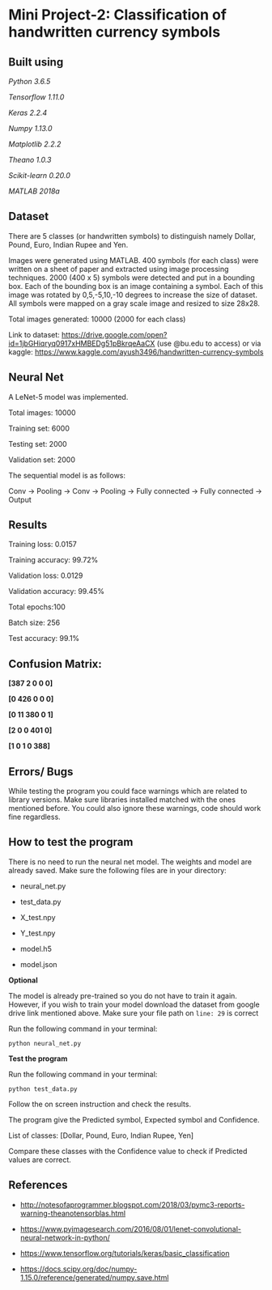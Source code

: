 # Mini Project-2: Classification of handwritten currency symbols

## Built using
*Python 3.6.5*

*Tensorflow 1.11.0*

*Keras 2.2.4*

*Numpy 1.13.0*

*Matplotlib 2.2.2*

*Theano 1.0.3*

*Scikit-learn 0.20.0*

*MATLAB 2018a*

## Dataset

There are 5 classes (or handwritten symbols) to distinguish namely Dollar, Pound, Euro, Indian Rupee and Yen.

Images were generated using MATLAB. 400 symbols (for each class) were written on a sheet of paper and extracted using image processing techniques. 2000 (400 x 5) symbols were detected and put in a bounding box. Each of the bounding box is an image containing a symbol. Each of this image was rotated by 0,5,-5,10,-10 degrees to increase the size of dataset. All symbols were mapped on a gray scale image and resized to size 28x28. 

Total images generated: 10000 (2000 for each class)

Link to dataset: https://drive.google.com/open?id=1jbGHiqryq0917xHMBEDg51pBkrqeAaCX (use @bu.edu to access)
or via kaggle: https://www.kaggle.com/ayush3496/handwritten-currency-symbols

## Neural Net

A LeNet-5 model was implemented.

Total images: 10000

Training set: 6000

Testing set: 2000

Validation set: 2000

The sequential model is as follows:

Conv → Pooling → Conv → Pooling → Fully connected → Fully connected → Output

## Results

Training loss: 0.0157

Training accuracy: 99.72%

Validation loss: 0.0129

Validation accuracy: 99.45%

Total epochs:100

Batch size: 256

Test accuracy: 99.1%


## Confusion Matrix:

**[387  2   0   0   0]**

**[0   426  0   0   0]**
 
**[0   11  380  0   1]**
 
**[2   0   0  401   0]**
 
**[1   0   1   0  388]**

## Errors/ Bugs

While testing the program you could face warnings which are related to library versions. Make sure libraries installed matched with the ones mentioned before. You could also ignore these warnings, code should work fine regardless.

## How to test the program

There is no need to run the neural net model. The weights and model are already saved. Make sure the following files are in your directory:

* neural_net.py

* test_data.py

* X_test.npy

* Y_test.npy

* model.h5

* model.json

**Optional**

The model is already pre-trained so you do not have to train it again. However, if you wish to train your model download the dataset from google drive link mentioned above. Make sure your file path on ``` line: 29 ``` is correct

Run the following command in your terminal:
```
python neural_net.py
```

**Test the program**

Run the following command in your terminal:
```
python test_data.py
```

Follow the on screen instruction and check the results.

The program give the Predicted symbol, Expected symbol and Confidence. 

List of classes: [Dollar, Pound, Euro, Indian Rupee, Yen]

Compare these classes with the Confidence value to check if Predicted values are correct.

## References

* http://notesofaprogrammer.blogspot.com/2018/03/pymc3-reports-warning-theanotensorblas.html

* https://www.pyimagesearch.com/2016/08/01/lenet-convolutional-neural-network-in-python/

* https://www.tensorflow.org/tutorials/keras/basic_classification

* https://docs.scipy.org/doc/numpy-1.15.0/reference/generated/numpy.save.html
